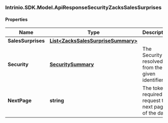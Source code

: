 ### Intrinio.SDK.Model.ApiResponseSecurityZacksSalesSurprises
#### Properties

Name | Type | Description | Notes
------------ | ------------- | ------------- | -------------
**SalesSurprises** | [**List&lt;ZacksSalesSurpriseSummary&gt;**](ZacksSalesSurpriseSummary.md) |  | [optional] 
**Security** | [**SecuritySummary**](SecuritySummary.md) | The Security resolved from the given identifier | [optional] 
**NextPage** | **string** | The token required to request the next page of the data | [optional] 

